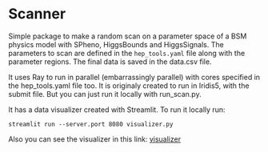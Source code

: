 # Scanner

Simple package to make a random scan on a parameter space of a BSM physics model with SPheno, HiggsBounds and HiggsSignals. The parameters to scan are defined in the `hep_tools.yaml` file along with the parameter regions. The final data is saved in the data.csv file.

It uses Ray to run in parallel (embarrassingly parallel) with cores specified in the hep_tools.yaml file too. It is originaly created to run in Iridis5, with the submit file. But you can just run it locally with run_scan.py.

It has a data visualizer created with Streamlit. To run it locally run: 

`streamlit run --server.port 8080 visualizer.py`

Also you can see the visualizer in this link: [visualizer](https://share.streamlit.io/mjadiaz/ray-hep-scanner/visualizer.py)
